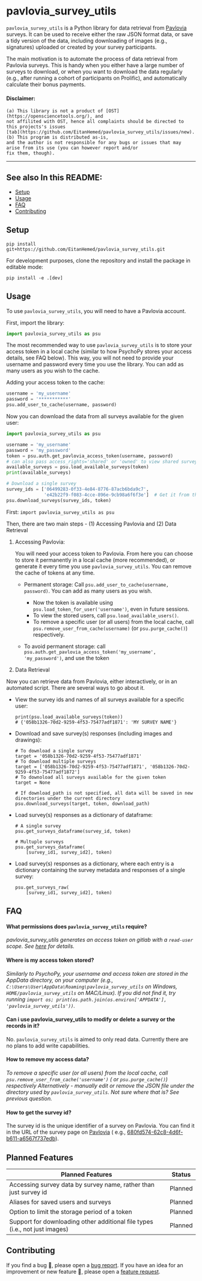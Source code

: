 # pavlovia_survey_utils

`pavlovia_survey_utils` is a Python library for data retrieval from
[Pavlovia](https://pavlovia.org) surveys. It can be used to receive either the raw JSON format
data, or save a tidy version of the data, including downloading of images (e.g., signatures)
uploaded or created by your survey participants.

The main motivation is to automate the process of data retrieval from Pavlovia surveys. This is handy when you
either have a large number of surveys to download, or when you want to download the data regularly (e.g., after
running a cohort of participants on Prolific), and automatically calculate their bonus payments.

#### Disclaimer: 
    (a) This library is not a product of [OST](https://opensciencetools.org/), and 
    not affilited with OST, hence all complaints should be directed to this projects's issues 
    [tab](https://github.com/EitanHemed/pavlovia_survey_utils/issues/new). 
    (b) This program is distributed as-is,
    and the author is not responsible for any bugs or issues that may arise from its use (you can however report and/or
    fix them, though).

---

## See also In this README:

- [Setup](#Setup)
- [Usage](#Usage)
- [FAQ](#FAQ)
- [Contributing](#Contributing)

## Setup

`pip install git+https://github.com/EitanHemed/pavlovia_survey_utils.git`

For development purposes, clone the repository and install the package in editable mode:

```
pip install -e .[dev]
```

## Usage

To use `pavlovia_survey_utils`, you will need to have a Pavlovia account.

First, import the library:

```python
import pavlovia_survey_utils as psu
```

The most recommended way to use `pavlovia_survey_utils` is to store your access token in a local cache (similar to how
PsychoPy stores your access details, see FAQ below). This way, you
will not need to provide your username and password every time you use the library. You can add as many users as you
wish to the cache.

Adding your access token to the cache:

```python
username = 'my_username'
password = '***********'
psu.add_user_to_cache(username, password)
```

Now you can download the data from all surveys available for the given user:

```python
import pavlovia_survey_utils as psu

username = 'my_username'
password = 'my_password'
token = psu.auth.get_pavlovia_access_token(username, password)
# can also pass access_rights='shared' or 'owned' to view shared surveys, by default returns both shared and owned surveys
available_surveys = psu.load_available_surveys(token)
print(available_surveys)
```

```python
# Download a single survey
survey_ids = ['06499283-0f33-4e84-8776-87acb6bda9c7',
              'e42b22f9-f083-4cce-896e-9cb98a6f6f3e']  # Get it from the survey URL for example
psu.download_surveys(survey_ids, token)
```

First:
`import pavlovia_survey_utils as psu`

Then, there are two main steps - (1) Accessing Pavlovia and (2) Data Retrieval

1. Accessing Pavlovia:

   You will need your access token to Pavlovia. From here you can choose to store it permanently in a local cache
   (more recommended), or generate it every time you use `pavlovia_survey_utils`. You can remove the cache of tokens at
   any time.

    * Permanent storage:
      Call `psu.add_user_to_cache(username, password)`. You can add as many users as you wish.
        * Now the token is available using `psu.load_token_for_user('username')`, even in future sessions.
        * To view the stored users, call `psu.load_available_users()`.
        * To remove a specific user (or all users) from the local cache, call
          `psu.remove_user_from_cache(username)` (or `psu.purge_cache()`) respectively.

    * To avoid permanent storage:
      call `psu.auth.get_pavlovia_access_token('my_username', 'my_password')`, and use the token

2. Data Retrieval

Now you can retrieve data from Pavlovia, either interactively, or in an automated script. There are several ways
to go about it.

* View the survey ids and names of all surveys available for a specific user:
   ```
   print(psu.load_available_surveys(token))
   # {'058b1326-70d2-9259-4f53-75477adf1871': 'MY SURVEY NAME'}
   ```

* Download and save survey(s) responses (including images and drawings):
   ```
   # To download a single survey
   target = '058b1326-70d2-9259-4f53-75477adf1871'
   # To download multiple surveys
   target = ['058b1326-70d2-9259-4f53-75477adf1871', '058b1326-70d2-9259-4f53-75477adf1872']
   # To downoload all surveys available for the given token
   target = None

   # If download_path is not specified, all data will be saved in new directories under the current directory
   psu.download_surveys(target, token, download_path) 
   ```

* Load survey(s) responses as a dictionary of dataframe:
   ```
   # A single survey
   psu.get_surveys_dataframe(survey_id, token)

   # Multuple surveys
   psu.get_surveys_dataframe(
       [survey_id1, survey_id2], token)
   ```

* Load survey(s) responses as a dictionary, where each entry is a dictionary containing the survey
  metadata and responses of a single survey:

   ```
   psu.get_surveys_raw(
       [survey_id1, survey_id2], token)
   ```

## FAQ

#### What permissions does `pavlovia_survey_utils` require?

_pavlovia_survey_utils generates an access token on gitlab with a `read-user` scope. See
[here](https://docs.gitlab.com/ee/user/profile/personal_access_tokens.html#personal-access-token-scopes)
for details._

#### Where is my access token stored?

_Similarly to PsychoPy, your username and access token are stored in the AppData directory, on your computer (e.g.,
`C:\Users\User\AppData\Roaming\pavlovia_survey_utils` on Windows, `HOME/pavlovia_survey_utils` on MAC/Linux). If you did
not find it, try running
`import os; print(os.path.join(os.environ['APPDATA'], 'pavlovia_survey_utils'))`._

#### Can i use pavlovia_survey_utils to modify or delete a survey or the records in it?

No. `pavlovia_survey_utils` is aimed to only read data. Currently there are no plans to add write capabilities.

#### How to remove my access data?

_To remove a specific user (or all users) from the local cache, call `psu.remove_user_from_cache('username')` (
or `psu.purge_cache()`) respectively
Alternatively - manually edit or remove the JSON file under the directory used by `pavlovia_survey_utils`. Not sure
where that is?
See previous question._

#### How to get the survey id?

The survey id is the unique identifier of a survey on Pavlovia. You can find it in the URL of the survey page on
[Pavlovia](https://pavlovia.org/) (
e.g., [680fd574-62c8-4d6f-b611-a6567f737edb](https://run.pavlovia.org/pavlovia/survey/?surveyId=680fd574-62c8-4d6f-b611-a6567f737edb)).

## Planned Features

| Planned Features                                                            | Status  |
|-----------------------------------------------------------------------------|---------|
| Accessing survey data by survey name, rather than just survey id            | Planned |
| Aliases for saved users and surveys                                         | Planned |
| Option to limit the storage period of a token                               | Planned |
| Support for downloading other additional file types (i.e., not just images) | Planned |



## Contributing

If you find a bug :bug:, please open
a [bug report](https://github.com/EitanHemed/pavlovia_survey_utils/issues/new).
If you have an idea for an improvement or new feature :rocket:, please open
a [feature request](https://github.com/EitanHemed/pavlovia_survey_utils/issues/new?assignees=&labels=Feature+request&template=feature_request.md&title=).


